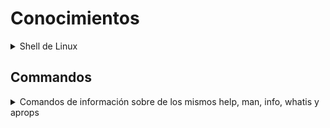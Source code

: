 # Conocimientos

<details>
    <summary>Shell de Linux</summary>

## Shell de Linux

Esta herramienta nos permite interactuar con el sistema operativo, es decir este es un software  que nos va a servir de interfaz con el sistema operativo, con la peculiaridad de que no tendremos una interfaz gráfica como en otros sistemas operativos (Windows), de igual forma si tienes un Linux que estas usando con interfaz gráfica la forma de ejecutar el mismo es ir a la barra de tareas → abrir la herramienta de aplicaciones y por ultimo abrir el software llamado **Terminal**, el cual se encarga de emular la Shell de Linux. 

Al momento de abrirlo tendrás una ventana que debe de mostrar lo siguiente

```bash
user@machine-name:~$ █
# user: Este es el nombre de usuario con el que hemos iniciado sesión en el equipo.
# machine-name: Este es el nombre que se ha colocado para el équipo.
# ~: Este nos indica que hemos iniciado en la carpeta home 📁
# █: Este símbolo, nos indica en donde estamos ubicados para la escritura de nuestros comandos o interacciones con el sistema, llamado (prompt).
# $: Este símbolo nos indica que estamos con nuestro usuario sin privilegios de administrador.
```

Tenemos varios tipos de shell las cuales son (bash, ssh, zsh), pero ya mas adelante entenderemos que son y para que.

Dentro de la shell o nuestra terminal, podemos ejecutar comandos para comunicarnos con el sistema o realizar alguna tarea, por ejemplo un comando que podríamos utilizar para limpiar nuestra shell/terminal es `clear` otro que es bien basico pero tambíen muy utilizado es `history` este nos permite ver los comandos que hemos realizado en nuestro sistema, una vez ejecutado estos comandos si es la primera vez usando la shell/terminal deberíamos de ver algo como

```bash
user@machine-name:~$ history
		1  clear
		2  history
user@machine-name:~$ █
```

Hasta este punto si estas utilizando la interfaz gráfica, olvídate de ella, solo vamos a utilizar la shell/terminal para poder realizar tareas y otras cosas mas interesantes dentro del sistema operativo, ya en este punto tenemos una pequeña comprensión de en que consiste la misma, aquí todo lo realizaremos por comandos, pero que es un comando ? 

- Que es un comando ?
    - Es una palabra clave que introduciremos en la Shell para realizar una tarea en la misma shell/terminal o en el sistema operativo, ejemplo `history` que ya vimos que nos da un listado de los comandos que hemos escrito

Concretamente hay 4 tipos de comandos para la shell/terminal el primero son los comandos de la propia shell/terminal, es decir el código fuente de la utilidad o comando, forma parte del codifo fuente de la shell/terminal. 

Como podemos saber que tipo es cada uno ? pues para eso utilizaremos el comando `type` si por ejemplo quiero saber que tipo de comando es el mismo comando `type` entonces ejecuto lo siguiente 

```bash
user@machine-name:~$ type type
type is a shell builtin
# aqui nos indica que el comando type es un comando implementado dentro de la misma shell
user@machine-name:~$ █
```

Ahora si intentamos ejecutar el mismo `type` pero esta vez al comando `cp` nos daremos cuenta que este nos retornara algo 

```bash
user@machine-name:~$ type cp
cp is /usr/bin/cp
# Esto nos indica que el comando es ejecutable externo, pero forma parte del sistema operativo
user@machine-name:~$ █
```

Bien, aparte de estos dos, tenemos uno llamado **Shell Funtions** que no son mas que utilidades escritas por un lenguaje de programación que se denomina **ShellScript** el cual es un lenguaje propio de la shell, un punto a tener en cuenta es que tambien puede estar escrito en algún otro lenguaje de programación como por ejemplo `python` 

Por ultimo un tipo de comando que tenemos es el `alias`esto no es mas que una referencia, o un tipo de shortcut para ejecutar una combinacion de comando que queremos que se ejecute simultáneamente, un ejemplo seria el comando `ls` si ejecutamos el siguiente comando veremos que `ls` es un alias

```bash
user@machine-name:~$ type ls
ls is aliased to `ls --color=auto'
# Esto nos indica que el comando es ejecutable externo, pero forma parte del sistema operativo
user@machine-name:~$ █
```

Hasta ahora esto es lo que tenemos que saber de los comandos de Linux, ya sabemos que son programas que van a realizar diferentes tareas, pero los comandos que hemos vistos al introducirlos realizan ya una acción de por si, como lo son el `ls, clear, history` pero si nos fijamos en que al momento de ejecutar `type` este no realiza ninguna acción, esto suscede porque `type` necesita un argumento para poder ejecutarse, por lo general y casi siempre vamos a ver que le podremos pasar parámetros a cada comando que ejecutemos, un ejemplo para el `ls` sería el siguiente `ls -l`  esto nos permitirá organizar el directorio en el que nos encontremos pero con un poco mas de información sobre los archivos o carpetas que se encuentren ahí. 

Hasta este punto, ya hemos entendido en que consisten los comandos y un poco de como utilizarlos, a partir de ahora te estaras preguntando si tengo que saberme de memoria todos estos comandos y la respuesta es **No** no tienes por que saberte de memoria todos los comandos, a continuación daremos inicio a la parte de comandos, y a partir de ahí podrás ver la forma en que podemos conocer sus argumentos que reciben y para que sirven. 
</details>
 
## Commandos

<details>
<summary>Comandos de información sobre de los mismos help, man, info, whatis y aprops</summary>

1. <details>
    <summary>Help</summary>

    ## Comando help

    Si queremos obtener la información de un comando así como cuales son sus parámetros o para que sirve.  

    Para esto ejecutaremos algunos de los comandos que Linux nos ofrece a la hora de querer obtener estas informaciones de los comandos, el primero de ellos es el `help` la manera de ejecutar este comando es simplemente ejecutando `help`  y luego el comando que queremos saber información un ejemplo para saber como se utiliza el `type`  deberíamos de ejecutar algo como

    ```bash
    user@machine-name:~$ help type
    type: type [-afptP] name [name ...]
    For each NAME, indicate how it would be interpreted if used as a
        command name.
        
        Options:
        -a        display all locations containing an executable named NAME;
                    includes aliases, builtins, and functions, if and only if
                    the `-p' option is not also used
        -f        suppress shell function lookup
        -P        force a PATH search for each NAME, even if it is an alias,
                    builtin, or function, and returns the name of the disk file
                    that would be executed
        -p        returns either the name of the disk file that would be executed,
                    or nothing if `type -t NAME' would not return `file'
        -t        output a single word which is one of `alias', `keyword',
                    `function', `builtin', `file' or `', if NAME is an alias,
                    shell reserved word, shell function, shell builtin, disk file,
                    or not found, respectively
        
        Arguments:
        NAME      Command name to be interpreted.
        
        Exit Status:
        Returns success if all of the NAMEs are found; fails if any are not found.

    user@machine-name:~$ █
    ```

    **[-afptP]:** Siempre que vemos estos corchetes nos indica que estos parametros son opcionales

    **name:** Luego en donde nos coloca name nos indica que tenemos que colocar un nombre, haciendo alusión a que debemos de colocar el comando deseado.

    **[name ...]**: Esto nos indica que podemos colocar de manera opcional mas de un nombre de comandos para procesar. 

    Ojo 👀: El comando `help` solo nos da información de comandos que se encuentran y forman parte de la misma shell/terminal, si queremos información sobre los comandos que no pertenecen a estos pues ejecutamos el parámetro `--help` la mayoría (por no decir todos) tienen este parametro y con esto obtenemos la información del comando que deseamos ejecutar un ejemplo sería. 

    ```bash
    user@machine-name:~$ ls --help
    Modo de empleo: ls [OPCIÓN]... [FICHERO]...
    Muestra información acerca de los FICHEROs (del directorio actual por defecto).
    Ordena las entradas alfabéticamente si no se especifica ninguna de las
    opciones -cftuvSUX ni --sort.

    Los argumentos obligatorios para las opciones largas son también obligatorios
    para las opciones cortas.
    -a, --all                  no oculta las entradas que comienzan con .
    -A, --almost-all           no muestra las entradas . y .. implícitas
        --author               con -l, imprime el autor de cada fichero
    -b, --escape               imprime escapes en estilo C para los caracteres no
                                gráficos
        --block-size=SIZE      with -l, scale sizes by SIZE when printing them;
                                e.g., '--block-size=M'; see SIZE format below
    -B, --ignore-backups       do not list implied entries ending with ~
    -c                         with -lt: sort by, and show, ctime (time of last
                                modification of file status information);
                                with -l: show ctime and sort by name;
                                otherwise: sort by ctime, newest first
    -C                         list entries by columns
        --color[=WHEN]         colorize the output; WHEN can be 'always' (default
                                if omitted), 'auto', or 'never'; more info below
    -d, --directory            list directories themselves, not their contents
    -D, --dired                generate output designed for Emacs' dired mode
    -f                         no ordena, utiliza -aU, no utiliza -ls --color
    -F, --classify             añade un indicador (uno de */=@|) a las entradas
        --file-type            similar, pero no añade '*'
        --format=PALABRA       across -x, commas -m, horizontal -x, long -l,
                                single-column -1, verbose -l, vertical -C
        --full-time            como -l --time-style=full-iso
    -g                         como -l, pero no lista el propietario
        --group-directories-first
                                agrupa directorios antes que los ficheros;
                                se puede añadir una opción --sort, pero cualquier
                                uso de --sort=none (-U) desactiva la agrupación
    -G, --no-group             in a long listing, don't print group names
    -h, --human-readable       with -l and -s, print sizes like 1K 234M 2G etc.
        --si                   likewise, but use powers of 1000 not 1024
    -H, --dereference-command-line
                                sigue los enlaces simbólicos en la línea de
                                órdenes
        --dereference-command-line-symlink-to-dir
                                sigue cada enlace simbólico en la línea de
                                órdenes que apunte a un directorio
        --hide=PATRÓN          no lista las entradas implícitas que coinciden
                                con el patrón de shell PATRÓN
                                (las opciones -a o -A tienen prioridad)
        --hyperlink[=WHEN]     hyperlink file names; WHEN can be 'always'
                                (default if omitted), 'auto', or 'never'
        --indicator-style=WORD  append indicator with style WORD to entry names:
                                none (default), slash (-p),
                                file-type (--file-type), classify (-F)
    -i, --inode                print the index number of each file
    -I, --ignore=PATTERN       do not list implied entries matching shell PATTERN
    -k, --kibibytes            default to 1024-byte blocks for disk usage;
                                used only with -s and per directory totals
    -l                         utiliza un formato de listado largo
    -L, --dereference          al mostrar la información de un fichero para un
                                enlace simbólico, muestra la información del
                                fichero al que apunta el enlace en lugar de la
                                del propio enlace
    -m                         rellena el ancho con una lista de entradas
                                separadas por comas
    -n, --numeric-uid-gid      like -l, but list numeric user and group IDs
    -N, --literal              print entry names without quoting
    -o                         like -l, but do not list group information
    -p, --indicator-style=slash
                                append / indicator to directories
    -q, --hide-control-chars   print ? instead of nongraphic characters
        --show-control-chars   show nongraphic characters as-is (the default,
                                unless program is 'ls' and output is a terminal)
    -Q, --quote-name           enclose entry names in double quotes
        --quoting-style=WORD   use quoting style WORD for entry names:
                                literal, locale, shell, shell-always,
                                shell-escape, shell-escape-always, c, escape
                                (overrides QUOTING_STYLE environment variable)
    -r, --reverse              invierte el orden, en su caso
    -R, --recursive            muestra los subdirectorios recursivamente
    -s, --size                 muestra el tamaño de cada fichero, en bloques
    -S                         sort by file size, largest first
        --sort=WORD            sort by WORD instead of name: none (-U), size (-S),
                                time (-t), version (-v), extension (-X)
        --time=WORD            with -l, show time as WORD instead of default
                                modification time: atime or access or use (-u);
                                ctime or status (-c); also use specified time
                                as sort key if --sort=time (newest first)
        --time-style=TIME_STYLE  time/date format with -l; see TIME_STYLE below
    -t                         ordena por la fecha de modificación, el más
                                reciente primero
    -T, --tabsize=COLS         establece los topes de tabulación a cada COLS
                                en lugar de 8
    -u                         with -lt: sort by, and show, access time;
                                with -l: show access time and sort by name;
                                otherwise: sort by access time, newest first
    -U                         do not sort; list entries in directory order
    -v                         natural sort of (version) numbers within text
    -w, --width=COLS           set output width to COLS.  0 means no limit
    -x                         list entries by lines instead of by columns
    -X                         sort alphabetically by entry extension
    -Z, --context              print any security context of each file
    -1                         list one file per line.  Avoid '\n' with -q or -b
        --help     muestra esta ayuda y finaliza
        --version  informa de la versión y finaliza

    El argumento TAM es un entero y una unidad opcional (ejemplo: 10M es 10*1024*1024).
    Las unidades son K,M,G,T,P,E,Z,Y (potencias de 1024) o KB,MB, ... (potencias de 1000).

    The TIME_STYLE argument can be full-iso, long-iso, iso, locale, or +FORMAT.
    FORMAT is interpreted like in date(1).  If FORMAT is FORMAT1<newline>FORMAT2,
    then FORMAT1 applies to non-recent files and FORMAT2 to recent files.
    TIME_STYLE prefixed with 'posix-' takes effect only outside the POSIX locale.
    Also the TIME_STYLE environment variable sets the default style to use.

    El uso de color para distinguir los tipos de ficheros está desactivado
    por omisión y cuando se usa --color=never. Con --color=auto, ls produce
    códigos de color solamente cuando la salida estándar está conectada a una
    terminal. La variable de entorno LS_COLORS puede cambiar las opciones.
    Utilice la orden dircolors para establecerla.

    Estado de salida:
    0  si todo fue bien
    1  si hubo problemas menores (p. ej., no poder acceder a un subdirectorio),
    2  si hubo un serio problema (p. ej., no se puede acceder al argumento de la
                                    línea de órdenes)

    ayuda en línea sobre GNU coreutils: <https://www.gnu.org/software/coreutils/>
    Report ls translation bugs to <https://translationproject.org/team/>
    Full documentation at: <https://www.gnu.org/software/coreutils/ls>
    or available locally via: info '(coreutils) ls invocation'

    user@machine-name:~$ █
    ```
    </details>

2. <details>
    <summary>Man</summary>
    Con el comando `man` podrÍamos obtener la información de `ls` como vemos en el siguiente caso, este es muy parecido al mismo help.

    ```bash
    user@machine-name:~$ man ls
    NAME
        ls - list directory contents

    SYNOPSIS
        ls [OPTION]... [FILE]...

    DESCRIPTION
        List information about the FILEs (the current directory by default).  Sort entries alphabetically if none of -cftuvSUX nor --sort is specified.

        Mandatory arguments to long options are mandatory for short options too.

        -a, --all
                do not ignore entries starting with .

        -A, --almost-all
                do not list implied . and ..

        --author
                with -l, print the author of each file

        -b, --escape
                print C-style escapes for nongraphic characters

        --block-size=SIZE
                with -l, scale sizes by SIZE when printing them; e.g., '--block-size=M'; see SIZE format below

        -B, --ignore-backups
                do not list implied entries ending with ~

        -c     with -lt: sort by, and show, ctime (time of last modification of file status information); with -l: show ctime and sort by name; otherwise:
                sort by ctime, newest first

        -C     list entries by columns

        --color[=WHEN]
                colorize the output; WHEN can be 'always' (default if omitted), 'auto', or 'never'; more info below

        -d, --directory
        
        -D, --dired
                generate output designed for Emacs' dired mode

        -f     do not sort, enable -aU, disable -ls --color

        -F, --classify
                append indicator (one of */=>@|) to entries

        --file-type
                likewise, except do not append '*'

        --format=WORD
                across -x, commas -m, horizontal -x, long -l, single-column -1, verbose -l, vertical -C

        --full-time
                like -l --time-style=full-iso

        -g     like -l, but do not list owner

        --group-directories-first
                group directories before files;

                can be augmented with a --sort option, but any use of --sort=none (-U) disables grouping

        -G, --no-group
                in a long listing, don't print group names

        -h, --human-readable
                with -l and -s, print sizes like 1K 234M 2G etc.

        --si   likewise, but use powers of 1000 not 1024

        -H, --dereference-command-line
                follow symbolic links listed on the command line

        --dereference-command-line-symlink-to-dir
                follow each command line symbolic link

                that points to a directory
        
        --hide=PATTERN
                do not list implied entries matching shell PATTERN (overridden by -a or -A)

        --hyperlink[=WHEN]
                hyperlink file names; WHEN can be 'always' (default if omitted), 'auto', or 'never'

        --indicator-style=WORD
                append indicator with style WORD to entry names: none (default), slash (-p), file-type (--file-type), classify (-F)

        -i, --inode
                print the index number of each file

        -I, --ignore=PATTERN
                do not list implied entries matching shell PATTERN

        -k, --kibibytes
                default to 1024-byte blocks for disk usage; used only with -s and per directory totals

        -l     use a long listing format

        -L, --dereference
                when showing file information for a symbolic link, show information for the file the link references rather than for the link itself

        -m     fill width with a comma separated list of entries

        -n, --numeric-uid-gid
                like -l, but list numeric user and group IDs

        -N, --literal
                print entry names without quoting

        -o     like -l, but do not list group information

        -p, --indicator-style=slash
                append / indicator to directories

        -q, --hide-control-chars
                print ? instead of nongraphic characters
        
        --show-control-chars
                show nongraphic characters as-is (the default, unless program is 'ls' and output is a terminal)

        -Q, --quote-name
                enclose entry names in double quotes

        --quoting-style=WORD
                use quoting style WORD for entry names: literal, locale, shell, shell-always, shell-escape, shell-escape-always, c, escape (overrides QUOT‐
                ING_STYLE environment variable)

        -r, --reverse
                reverse order while sorting

        -R, --recursive
                list subdirectories recursively

        -s, --size
                print the allocated size of each file, in blocks

        -S     sort by file size, largest first

        --sort=WORD
                sort by WORD instead of name: none (-U), size (-S), time (-t), version (-v), extension (-X)

        --time=WORD
                with -l, show time as WORD instead of default modification time: atime or access or use (-u); ctime or status (-c); also use specified time
                as sort key if --sort=time (newest first)

        --time-style=TIME_STYLE
                time/date format with -l; see TIME_STYLE below

        -t     sort by modification time, newest first

        -T, --tabsize=COLS
                assume tab stops at each COLS instead of 8

        -u     with -lt: sort by, and show, access time; with -l: show access time and sort by name; otherwise: sort by access time, newest first

        -U     do not sort; list entries in directory order
        
        -v     natural sort of (version) numbers within text

        -w, --width=COLS
                set output width to COLS.  0 means no limit

        -x     list entries by lines instead of by columns

        -X     sort alphabetically by entry extension

        -Z, --context
                print any security context of each file

        -1     list one file per line.  Avoid '\n' with -q or -b

        --help display this help and exit

        --version
                output version information and exit

        The SIZE argument is an integer and optional unit (example: 10K is 10*1024).  Units are K,M,G,T,P,E,Z,Y (powers of 1024) or KB,MB,...  (powers  of
        1000).

        The  TIME_STYLE  argument  can  be full-iso, long-iso, iso, locale, or +FORMAT.  FORMAT is interpreted like in date(1).  If FORMAT is FORMAT1<new‐
        line>FORMAT2, then FORMAT1 applies to non-recent files and FORMAT2 to recent files.  TIME_STYLE prefixed with 'posix-' takes effect  only  outside
        the POSIX locale.  Also the TIME_STYLE environment variable sets the default style to use.

        Using color to distinguish file types is disabled both by default and with --color=never.  With --color=auto, ls emits color codes only when stan‐
        dard output is connected to a terminal.  The LS_COLORS environment variable can change the settings.  Use the dircolors command to set it.

    Exit status:
        0      if OK,

        1      if minor problems (e.g., cannot access subdirectory),

        2      if serious trouble (e.g., cannot access command-line argument).

    AUTHOR
        Written by Richard M. Stallman and David MacKenzie.

    REPORTING BUGS
        GNU coreutils online help: <https://www.gnu.org/software/coreutils/>
        Report ls translation bugs to <https://translationproject.org/team/>

    COPYRIGHT
        Copyright © 2018 Free Software Foundation, Inc.  License GPLv3+: GNU GPL version 3 or later <https://gnu.org/licenses/gpl.html>.
        This is free software: you are free to change and redistribute it.  There is NO WARRANTY, to the extent permitted by law.

    SEE ALSO
        Full documentation at: <https://www.gnu.org/software/coreutils/ls>
        or available locally via: info '(coreutils) ls invocation'
    user@machine-name:~$ █
    ```
    </details>

3. <details>
    <summary>Whatis</summary>
    Con el comando `whatis` podremos obtener una pequeña descripción de que realiza o en que se emplea el comando, por ejemplo si usamos `whatis ls` veremos que nos indica que es para listar directorios. Ahora bien, sabiendo esto veremos que no siempre el comando `whatis` funciona, para esos casos veremos el siguiente commando llamado `info`

    ```bash
    user@machine-name:~$ whatis ls
    ls (1)                  - list directory contents
    ```
   </details>

</details>